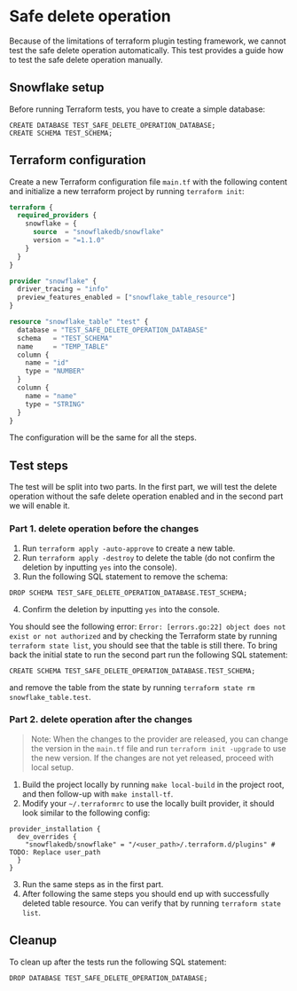 [//]: # (TODO[SNOW-2043814]: Create the acceptance test for this using the terraform plugin testing framework with custom resource fulfilling the requirements to run such test)
# Safe delete operation

Because of the limitations of terraform plugin testing framework, we cannot test the safe delete operation
automatically.
This test provides a guide how to test the safe delete operation manually.

## Snowflake setup

Before running Terraform tests, you have to create a simple database:

```snowflake
CREATE DATABASE TEST_SAFE_DELETE_OPERATION_DATABASE;
CREATE SCHEMA TEST_SCHEMA;
```

## Terraform configuration

Create a new Terraform configuration file `main.tf` with the following content and initialize a new terraform project by
running `terraform init`:

```terraform
terraform {
  required_providers {
    snowflake = {
      source  = "snowflakedb/snowflake"
      version = "=1.1.0"
    }
  }
}

provider "snowflake" {
  driver_tracing = "info"
  preview_features_enabled = ["snowflake_table_resource"]
}

resource "snowflake_table" "test" {
  database = "TEST_SAFE_DELETE_OPERATION_DATABASE"
  schema   = "TEST_SCHEMA"
  name     = "TEMP_TABLE"
  column {
    name = "id"
    type = "NUMBER"
  }
  column {
    name = "name"
    type = "STRING"
  }
}
```

The configuration will be the same for all the steps.

## Test steps

The test will be split into two parts. In the first part,
we will test the delete operation without the safe delete operation enabled and in the second part we will enable it.

### Part 1. delete operation before the changes

1. Run `terraform apply -auto-approve` to create a new table.
2. Run `terraform apply -destroy` to delete the table (do not confirm the deletion by inputting `yes` into the console).
3. Run the following SQL statement to remove the schema:

```snowflake
DROP SCHEMA TEST_SAFE_DELETE_OPERATION_DATABASE.TEST_SCHEMA;
```

4. Confirm the deletion by inputting `yes` into the console.

You should see the following error: `Error: [errors.go:22] object does not exist or not authorized` and by checking
the Terraform state by running `terraform state list`, you should see that the table is still there.
To bring back the initial state to run the second part run the following SQL statement:

```snowflake
CREATE SCHEMA TEST_SAFE_DELETE_OPERATION_DATABASE.TEST_SCHEMA;
```

and remove the table from the state by running `terraform state rm snowflake_table.test`.

### Part 2. delete operation after the changes

> Note: When the changes to the provider are released, you can change the version in the `main.tf` file and run
`terraform init -upgrade` to use the new version.
> If the changes are not yet released, proceed with local setup.

1. Build the project locally by running `make local-build` in the project root, and then follow-up with
   `make install-tf`.
2. Modify your `~/.terraformrc` to use the locally built provider, it should look similar to the following config:

```hcl
provider_installation {
  dev_overrides {
    "snowflakedb/snowflake" = "/<user_path>/.terraform.d/plugins" # TODO: Replace user_path
  }
}
```

3. Run the same steps as in the first part.
4. After following the same steps you should end up with successfully deleted table resource. You can verify that by
   running `terraform state list`.

## Cleanup

To clean up after the tests run the following SQL statement:

```snowflake
DROP DATABASE TEST_SAFE_DELETE_OPERATION_DATABASE;
```
